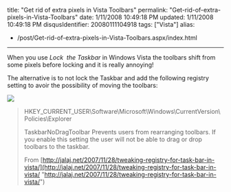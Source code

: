 title: "Get rid of extra pixels in Vista Toolbars"
permalink: "Get-rid-of-extra-pixels-in-Vista-Toolbars"
date: 1/11/2008 10:49:18 PM
updated: 1/11/2008 10:49:18 PM
disqusIdentifier: 20080111104918
tags: ["Vista"]
alias:
 - /post/Get-rid-of-extra-pixels-in-Vista-Toolbars.aspx/index.html
---
When you use *Lock  the Taskbar* in Windows Vista the toolbars shift from some pixels before locking and it is really annoying!

The alternative is to not lock the Taskbar and add the following registry setting to avoir the possibility of moving the toolbars:
<!-- more -->

![](http://farm3.static.flickr.com/2408/2185496536_0be96ce00a_o.jpg)

> HKEY_CURRENT_USER\Software\Microsoft\Windows\CurrentVersion\Policies\Explorer
> 
> TaskbarNoDragToolbar
> Prevents users from rearranging toolbars. If you enable this setting the user will not be able to drag or drop toolbars to the taskbar.
> 
> From [http://jalaj.net/2007/11/28/tweaking-registry-for-task-bar-in-vista/](http://jalaj.net/2007/11/28/tweaking-registry-for-task-bar-in-vista/ "http://jalaj.net/2007/11/28/tweaking-registry-for-task-bar-in-vista/")
